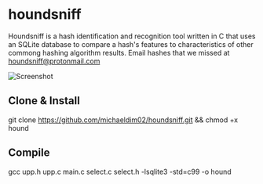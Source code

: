 # houndsniff
Houndsniff is a hash identification and recognition tool written in C that uses an SQLite database to compare a hash's features to characteristics of other commong hashing algorithm results. Email hashes that we missed at houndsniff@protonmail.com

![Screenshot](https://1.bp.blogspot.com/-vMfrFuul7Bc/X25oun-gQaI/AAAAAAAA8HA/dZ7n8jWByj4BE1VvbyoXp99gsPFZAlzjwCLcBGAsYHQ/s16000/hound.png)

Clone & Install
----
git clone https://github.com/michaeldim02/houndsniff.git && chmod +x hound

Compile
----
gcc upp.h upp.c main.c select.c select.h -lsqlite3 -std=c99 -o hound
